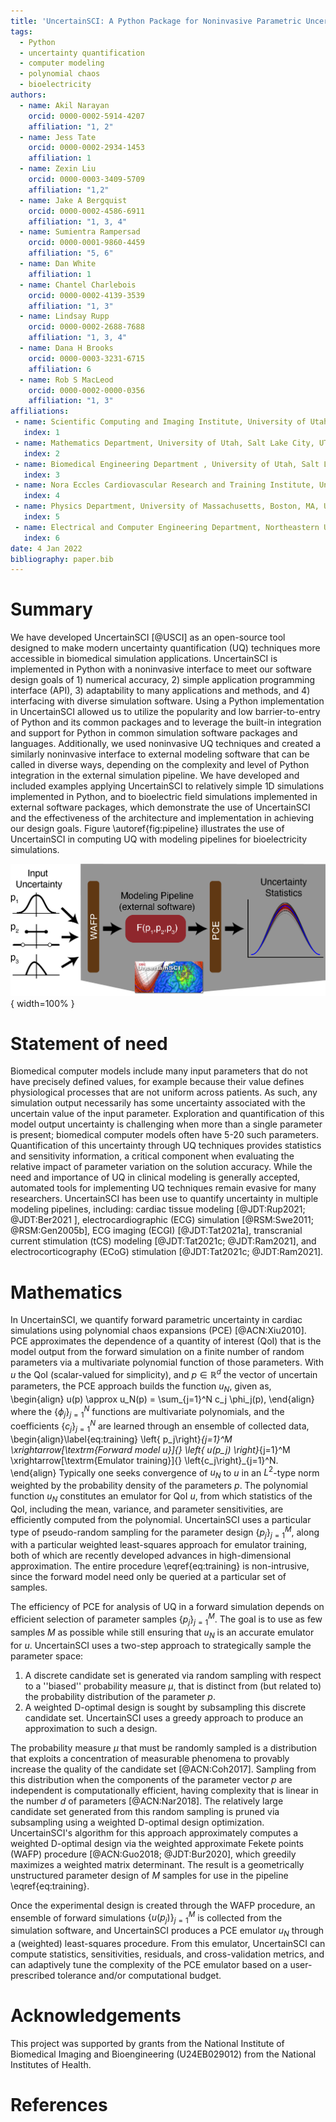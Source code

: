 ```yaml
---
title: 'UncertainSCI: A Python Package for Noninvasive Parametric Uncertainty Quantification of Simulation Pipelines'
tags:
  - Python
  - uncertainty quantification
  - computer modeling
  - polynomial chaos
  - bioelectricity
authors:
  - name: Akil Narayan
    orcid: 0000-0002-5914-4207
    affiliation: "1, 2"
  - name: Jess Tate
    orcid: 0000-0002-2934-1453
    affiliation: 1
  - name: Zexin Liu
    orcid: 0000-0003-3409-5709
    affiliation: "1,2" 
  - name: Jake A Bergquist
    orcid: 0000-0002-4586-6911
    affiliation: "1, 3, 4" 
  - name: Sumientra Rampersad
    orcid: 0000-0001-9860-4459
    affiliation: "5, 6"
  - name: Dan White
    affiliation: 1
  - name: Chantel Charlebois
    orcid: 0000-0002-4139-3539
    affiliation: "1, 3" 
  - name: Lindsay Rupp
    orcid: 0000-0002-2688-7688
    affiliation: "1, 3, 4" 
  - name: Dana H Brooks
    orcid: 0000-0003-3231-6715
    affiliation: 6
  - name: Rob S MacLeod
    orcid: 0000-0002-0000-0356
    affiliation: "1, 3"     
affiliations:
 - name: Scientific Computing and Imaging Institute, University of Utah, Salt Lake City, UT, USA
   index: 1
 - name: Mathematics Department, University of Utah, Salt Lake City, UT, USA
   index: 2
 - name: Biomedical Engineering Department , University of Utah, Salt Lake City, UT, USA
   index: 3
 - name: Nora Eccles Cardiovascular Research and Training Institute, University of Utah, Salt Lake City, UT, USA
   index: 4
 - name: Physics Department, University of Massachusetts, Boston, MA, USA
   index: 5
 - name: Electrical and Computer Engineering Department, Northeastern University, Boston, MA, USA
   index: 6
date: 4 Jan 2022
bibliography: paper.bib
---
```


# Summary

We have developed UncertainSCI [@USCI] as an open-source tool designed to make modern uncertainty quantification (UQ) techniques more accessible in biomedical simulation applications. UncertainSCI is implemented in Python with a noninvasive interface to meet our software design goals of 1) numerical accuracy, 2) simple application programming interface (API), 3) adaptability to many applications and methods, and 4) interfacing with diverse simulation software.  Using a Python implementation in UncertainSCI allowed us to utilize the popularity and low barrier-to-entry of Python and its common packages and to leverage the built-in integration and support for Python in common simulation software packages and languages. Additionally, we used noninvasive UQ techniques and created a similarly noninvasive interface to external modeling software that can be called in diverse ways, depending on the complexity and level of Python integration in the external simulation pipeline. We have developed and included examples applying UncertainSCI to relatively simple 1D simulations implemented in Python, and to bioelectric field simulations implemented in external software packages, which demonstrate the use of UncertainSCI and the effectiveness of the architecture and implementation in achieving our design goals. Figure \autoref{fig:pipeline} illustrates the use of UncertainSCI in computing UQ with modeling pipelines for bioelectricity simulations.  

![User pipeline for UncertainSCI.  After the user inputs parameter distributions, UncertainSCI will compute an efficient sampling scheme.  The parameter samples are run through the targeted modeling pipeline, which can be implemented in external software tools.  The computed solutions are collected and compiled into relevant statistics with UncertainSCI. \label{fig:pipeline}](UncertainSCI_pipeline.png){ width=100% }


# Statement of need

Biomedical computer models include many input parameters that do not have precisely defined values, for example because their value defines physiological processes that are not uniform across patients. As such, any simulation output necessarily has some uncertainty associated with the uncertain value of the input parameter. Exploration and quantification of this model output uncertainty is challenging when more than a single parameter is present; biomedical computer models often have 5-20 such parameters. Quantification of this uncertainty through UQ techniques provides statistics and sensitivity information, a critical component when evaluating the relative impact of parameter variation on the solution accuracy.  While the need and importance of UQ in clinical modeling is generally accepted, automated tools for implementing UQ techniques remain evasive for many researchers.   UncertainSCI has been use to quantify uncertainty in multiple modeling pipelines, including:  cardiac tissue modeling [@JDT:Rup2021; @JDT:Ber2021 ], electrocardiographic (ECG) simulation [@RSM:Swe2011; @RSM:Gen2005b], ECG imaging (ECGI) [@JDT:Tat2021a], transcranial current stimulation (tCS) modeling [@JDT:Tat2021c; @JDT:Ram2021], and electrocorticography (ECoG) stimulation [@JDT:Tat2021c; @JDT:Ram2021].  


# Mathematics

In UncertainSCI, we quantify forward parametric uncertainty in cardiac simulations using polynomial chaos expansions (PCE) [@ACN:Xiu2010]. PCE approximates the dependence of a quantity of interest (QoI) that is the model output from the forward simulation on a finite number of random parameters via a multivariate polynomial function of those parameters. With $u$ the QoI (scalar-valued for simplicity), and $p \in \mathbb{R}^d$ the vector of uncertain parameters, the PCE approach builds the function $u_N$, given as,
\begin{align}
  u(p) \approx u_N(p) = \sum_{j=1}^N c_j \phi_j(p),
\end{align}
where the $\{\phi_j\}_{j=1}^N$ functions are multivariate polynomials, and the coefficients $\{c_j\}_{j=1}^N$ are learned through an ensemble of collected data,
\begin{align}\label{eq:training}
  \left\{ p_j\right\}_{j=1}^M \xrightarrow[\textrm{Forward model $u$}]{} \left\{ u(p_j) \right\}_{j=1}^M \xrightarrow[\textrm{Emulator training}]{} \left\{c_j\right\}_{j=1}^N.
\end{align}
Typically one seeks convergence of $u_N$ to $u$ in an $L^2$-type norm weighted by the probability density of the parameters $p$. The polynomial function $u_N$ constitutes an emulator for QoI $u$, from which statistics of the QoI, including the mean, variance, and parameter sensitivities, are efficiently computed from the polynomial. UncertainSCI uses a particular type of pseudo-random sampling for the parameter design $\{p_j\}_{j=1}^M$, along with a particular weighted least-squares approach for emulator training, both of which are recently developed advances in high-dimensional approximation. The entire procedure \eqref{eq:training} is non-intrusive, since the forward model need only be queried at a particular set of samples.

The efficiency of PCE for analysis of UQ in a forward simulation depends on efficient selection of parameter samples $\{p_j\}_{j=1}^M$.  The goal is to use as few samples $M$ as possible while still ensuring that $u_N$ is an accurate emulator for $u$. UncertainSCI uses a two-step approach to strategically sample the parameter space:
1.  A discrete candidate set is generated via random sampling with respect to a ''biased'' probability measure $\mu$, that is distinct from (but related to) the probability distribution of the parameter $p$.
2. A weighted D-optimal design is sought by subsampling this discrete candidate set. UncertainSCI uses a greedy approach to produce an approximation to such a design.

The probability measure $\mu$ that must be randomly sampled is a distribution that exploits a concentration of measurable phenomena to provably increase the quality of the candidate set [@ACN:Coh2017].  Sampling from this distribution when the components of the parameter vector $p$ are independent is computationally efficient, having complexity that is linear in the number $d$ of parameters [@ACN:Nar2018]. The relatively large candidate set generated from this random sampling is pruned via subsampling using a weighted D-optimal design optimization. UncertainSCI's algorithm for this approach approximately computes a weighted D-optimal design via the weighted approximate Fekete points (WAFP) procedure [@ACN:Guo2018; @JDT:Bur2020], which greedily maximizes a weighted matrix determinant. The result is a geometrically unstructured parameter design of $M$ samples for use in the pipeline \eqref{eq:training}.

Once the experimental design is created through the WAFP procedure, an ensemble of forward simulations $\left\{ u(p_j) \right\}_{j=1}^M$ is collected from the simulation software, and UncertainSCI produces a PCE emulator $u_N$ through a (weighted) least-squares procedure. From this emulator, UncertainSCI can compute statistics, sensitivities, residuals, and cross-validation metrics, and can adaptively tune the complexity of the PCE emulator based on a user-prescribed tolerance and/or computational budget.

# Acknowledgements

This project was supported by grants from the National Institute of Biomedical Imaging and Bioengineering (U24EB029012) from the National Institutes of Health.

# References

